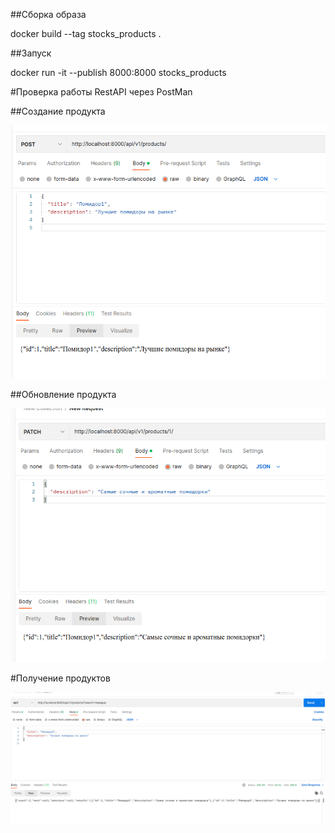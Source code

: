 ##Сборка образа

docker build --tag stocks_products .

##Запуск

docker run -it --publish 8000:8000 stocks_products


#Проверка работы  RestAPI  через PostMan

##Cоздание продукта

![](files/1.png)

##Обновление продукта

![2](files/2.png)

#Получение продуктов

![3](files/3.png)